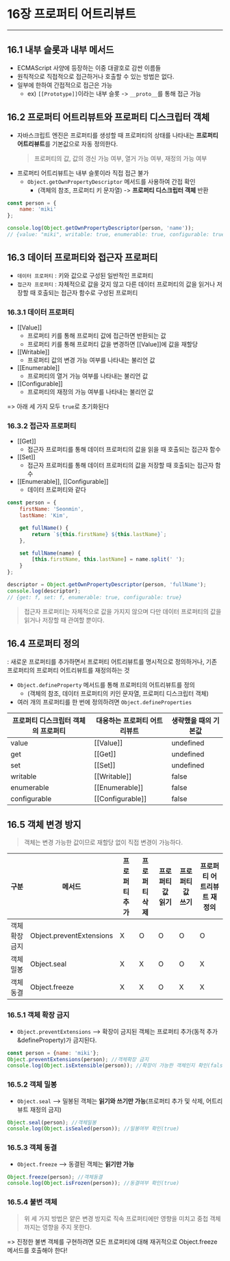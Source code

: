 # 16장 프로퍼티 어트리뷰트
---

## 16.1 내부 슬롯과 내부 메서드
- ECMAScript 사양에 등장하는 이중 대괄호로 감싼 이름들
- 원칙적으로 직접적으로 접근하거나 호출할 수 있는 방법은 없다.
- 일부에 한하여 간접적으로 접근은 가능 
  - ex) `[[Prototype]]`이라는 내부 슬롯 -> `__proto__`를 통해 접근 가능

## 16.2 프로퍼티 어트리뷰트와 프로퍼티 디스크립터 객체
- 자바스크립트 엔진은 프로퍼티를 생성할 때 프로퍼티의 상태를 나타내는 **프로퍼티 어트리뷰트**를 기본값으로 자동 정의한다.
  >프로퍼티의 값, 값의 갱신 가능 여부, 열거 가능 여부, 재정의 가능 여부
- 프로퍼티 어트리뷰트는 내부 슬롯이라 직접 접근 불가
  - `Object.getOwnPropertyDescriptor` 메서드를 사용하여 간접 확인
    - (객체의 참조, 프로퍼티 키 문자열) -> **프로퍼티 디스크립터 객체** 반환
```jsx
const person = {
    name: 'miki'
};

console.log(Object.getOwnPropertyDescriptor(person, 'name'));
// {value: "miki", writable: true, enumerable: true, configurable: true}
```

## 16.3 데이터 프로퍼티와 접근자 프로퍼티
- `데이터 프로퍼티` : 키와 값으로 구성된 일반적인 프로퍼티
- `접근자 프로퍼티` : 자체적으로 값을 갖지 않고 다른 데이터 프로퍼티의 값을 읽거나 저장할 때 호출되는 접근자 함수로 구성된 프로퍼티

### 16.3.1 데이터 프로퍼티
- [[Value]]
  - 프로퍼티 키를 통해 프로퍼티 값에 접근하면 반환되는 값
  - 프로퍼티 키를 통해 프로퍼티 값을 변경하면 \[[Value]]에 값을 재할당
- [[Writable]]
  - 프로퍼티 값의 변경 가능 여부를 나타내는 불리언 값
- [[Enumerable]]
  - 프로퍼티의 열거 가능 여부를 나타내는 불리언 값
- [[Configurable]]
  - 프로퍼티의 재정의 가능 여부를 나타내는 불리언 값

=> 아래 세 가지 모두 `true`로 초기화된다

### 16.3.2 접근자 프로퍼티
- [[Get]]
  - 접근자 프로퍼티를 통해 데이터 프로퍼티의 값을 읽을 때 호출되는 접근자 함수
- [[Set]]
  - 접근자 프로퍼티를 통해 데이터 프로퍼티의 값을 저장할 때 호출되는 접근자 함수
- [[Enumerable]], [[Configurable]]
  - 데이터 프로퍼티와 같다
```jsx
const person = {
    firstName: 'Seonmin',
    lastName: 'Kim',

    get fullName() {
        return `${this.firstName} ${this.lastName}`;
    },

    set fullName(name) {
        [this.firstName, this.lastName] = name.split(' ');
    }
};

descriptor = Object.getOwnPropertyDescriptor(person, 'fullName');
console.log(descriptor);
// {get: f, set: f, enumerable: true, configurable: true}
```
>접근자 프로퍼티는 자체적으로 값을 가지지 않으며 다만 데이터 프로퍼티의 값을 읽거나 저장할 때 관여할 뿐이다.

## 16.4 프로퍼티 정의
: 새로운 프로퍼티를 추가하면서 프로퍼티 어트리뷰트를 명시적으로 정의하거나,
기존 프로퍼티의 프로퍼티 어트리뷰트를 재정의하는 것

- `Object.defineProperty` 메서드를 통해 프로퍼티의 어트리뷰트를 정의
  - (객체의 참조, 데이터 프로퍼티의 키인 문자열, 프로퍼티 디스크립터 객체)
- 여러 개의 프로퍼티를 한 번에 정의하려면 `Object.defineProperties`

| 프로퍼티 디스크립터 객체의 프로퍼티 | 대응하는 프로퍼티 어트리뷰트 | 생략했을 때의 기본값 |
| ----------------------------------- | ---------------------------- | -------------------- |
| value                               | \[[Value]]                   | undefined            |
| get                                 | \[[Get]]                     | undefined            |
| set                                 | \[[Set]]                     | undefined            |
| writable                            | \[[Writable]]                | false                |
| enumerable                          | \[[Enumerable]]              | false                |
| configurable                        | \[[Configurable]]            | false                |


## 16.5 객체 변경 방지
>객체는 변경 가능한 값이므로 재할당 없이 직접 변경이 가능하다.

| 구분           | 메서드                   | 프로퍼티 추가 | 프로퍼티 삭제 | 프로퍼티 값 읽기 | 프로퍼티 값 쓰기 | 프로퍼티 어트리뷰트 재정의 |
| -------------- | ------------------------ | ------------- | ------------- | ---------------- | ---------------- | -------------------------- |
| 객체 확장 금지 | Object.preventExtensions | X             | O             | O                | O                | O                          |
| 객체 밀봉      | Object.seal              | X             | X             | O                | O                | X                          |
| 객체 동결      | Object.freeze            | X             | X             | O                | X                | X                          |

### 16.5.1 객체 확장 금지
- `Object.preventExtensions`
  --> 확장이 금지된 객체는 프로퍼티 추가(동적 추가&defineProperty)가 금지된다.
```jsx
const person = {name: 'miki'};
Object.preventExtensions(person); //객체확장 금지
console.log(Object.isExtensible(person)); //확장이 가능한 객체인지 확인(false)
```

### 16.5.2 객체 밀봉
- `Object.seal`
  --> 밀봉된 객체는 **읽기와 쓰기만 가능**(프로퍼티 추가 및 삭제, 어트리뷰트 재정의 금지)
```jsx
Object.seal(person); //객체밀봉
console.log(Object.isSealed(person)); //밀봉여부 확인(true)
```

### 16.5.3 객체 동결
- `Object.freeze`
  --> 동결된 객체는 **읽기만 가능**
```jsx
Object.freeze(person); //객체동결
console.log(Object.isFrozen(person)); //동결여부 확인(true)
```

### 16.5.4 불변 객체
>위 세 가지 방법은 얕은 변경 방지로 직속 프로퍼티에만 영향을 미치고 중첩 객체까지는 영향을 주지 못한다.


=> 진정한 불변 객체를 구현하려면 모든 프로퍼티에 대해 재귀적으로 Object.freeze 메서드를 호출해야 한다!
